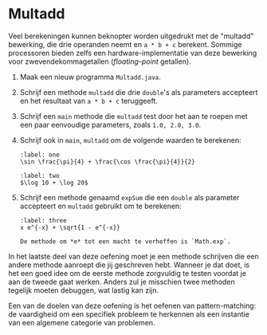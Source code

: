 # Multadd

Veel berekeningen kunnen beknopter worden uitgedrukt met de "multadd" bewerking, die drie operanden neemt en `a * b + c` berekent. Sommige processoren bieden zelfs een hardware-implementatie van deze bewerking voor zwevendekommagetallen (*floating-point* getallen).

1.  Maak een nieuw programma `Multadd.java`.

2.  Schrijf een methode `multadd` die drie `double`'s als parameters accepteert en het resultaat van `a * b + c` teruggeeft.

3.  Schrijf een `main` methode die `multadd` test door het aan te roepen met een paar eenvoudige parameters, zoals `1.0, 2.0, 3.0`.

4.  Schrijf ook in `main`, `multadd` om de volgende waarden te berekenen:

    ```{math}
    :label: one
    \sin \frac{\pi}{4} + \frac{\cos \frac{\pi}{4}}{2}
    ```

    ```{math}
    :label: two
    $\log 10 + \log 20$
    ```

5.  Schrijf een methode genaamd `expSum` die een `double` als parameter accepteert en `multadd` gebruikt om te berekenen:

    ```{math}
    :label: three
    x e^{-x} + \sqrt{1 - e^{-x}}
    ```

    ```{hint}
    De methode om *e* tot een macht te verheffen is `Math.exp`.
    ```

In het laatste deel van deze oefening moet je een methode schrijven die een andere methode aanroept die jij geschreven hebt. Wanneer je dat doet, is het een goed idee om de eerste methode zorgvuldig te testen voordat je aan de tweede gaat werken. Anders zul je misschien twee methoden tegelijk moeten debuggen, wat lastig kan zijn.

Een van de doelen van deze oefening is het oefenen van pattern-matching: de vaardigheid om een specifiek probleem te herkennen als een instantie van een algemene categorie van problemen.